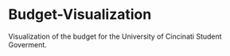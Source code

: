 Budget-Visualization
====================

Visualization of the budget for the University of Cincinati Student Goverment. 
